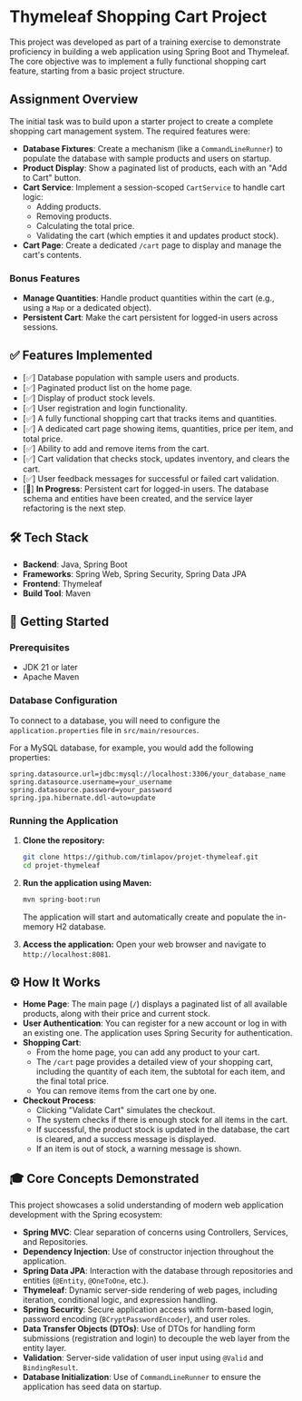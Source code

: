# Thymeleaf Shopping Cart Project

This project was developed as part of a training exercise to demonstrate proficiency in building a web application using Spring Boot and Thymeleaf. The core objective was to implement a fully functional shopping cart feature, starting from a basic project structure.

## Assignment Overview

The initial task was to build upon a starter project to create a complete shopping cart management system. The required features were:

*   **Database Fixtures**: Create a mechanism (like a `CommandLineRunner`) to populate the database with sample products and users on startup.
*   **Product Display**: Show a paginated list of products, each with an "Add to Cart" button.
*   **Cart Service**: Implement a session-scoped `CartService` to handle cart logic:
    *   Adding products.
    *   Removing products.
    *   Calculating the total price.
    *   Validating the cart (which empties it and updates product stock).
*   **Cart Page**: Create a dedicated `/cart` page to display and manage the cart's contents.

### Bonus Features

*   **Manage Quantities**: Handle product quantities within the cart (e.g., using a `Map` or a dedicated object).
*   **Persistent Cart**: Make the cart persistent for logged-in users across sessions.

## ✅ Features Implemented

- [✅] Database population with sample users and products.
- [✅] Paginated product list on the home page.
- [✅] Display of product stock levels.
- [✅] User registration and login functionality.
- [✅] A fully functional shopping cart that tracks items and quantities.
- [✅] A dedicated cart page showing items, quantities, price per item, and total price.
- [✅] Ability to add and remove items from the cart.
- [✅] Cart validation that checks stock, updates inventory, and clears the cart.
- [✅] User feedback messages for successful or failed cart validation.
- [🚧] **In Progress**: Persistent cart for logged-in users. The database schema and entities have been created, and the service layer refactoring is the next step.

## 🛠️ Tech Stack

*   **Backend**: Java, Spring Boot
*   **Frameworks**: Spring Web, Spring Security, Spring Data JPA
*   **Frontend**: Thymeleaf
*   **Build Tool**: Maven

## 🚀 Getting Started

### Prerequisites

*   JDK 21 or later
*   Apache Maven

### Database Configuration

To connect to a database, you will need to configure the `application.properties` file in `src/main/resources`.

For a MySQL database, for example, you would add the following properties:

```properties
spring.datasource.url=jdbc:mysql://localhost:3306/your_database_name
spring.datasource.username=your_username
spring.datasource.password=your_password
spring.jpa.hibernate.ddl-auto=update
```

### Running the Application

1.  **Clone the repository:**
    ```bash
    git clone https://github.com/timlapov/projet-thymeleaf.git
    cd projet-thymeleaf
    ```

2.  **Run the application using Maven:**
    ```bash
    mvn spring-boot:run
    ```
    The application will start and automatically create and populate the in-memory H2 database.

3.  **Access the application:**
    Open your web browser and navigate to `http://localhost:8081`.

## ⚙️ How It Works

*   **Home Page**: The main page (`/`) displays a paginated list of all available products, along with their price and current stock.
*   **User Authentication**: You can register for a new account or log in with an existing one. The application uses Spring Security for authentication.
*   **Shopping Cart**:
    *   From the home page, you can add any product to your cart.
    *   The `/cart` page provides a detailed view of your shopping cart, including the quantity of each item, the subtotal for each item, and the final total price.
    *   You can remove items from the cart one by one.
*   **Checkout Process**:
    *   Clicking "Validate Cart" simulates the checkout.
    *   The system checks if there is enough stock for all items in the cart.
    *   If successful, the product stock is updated in the database, the cart is cleared, and a success message is displayed.
    *   If an item is out of stock, a warning message is shown.

## 🎓 Core Concepts Demonstrated

This project showcases a solid understanding of modern web application development with the Spring ecosystem:

*   **Spring MVC**: Clear separation of concerns using Controllers, Services, and Repositories.
*   **Dependency Injection**: Use of constructor injection throughout the application.
*   **Spring Data JPA**: Interaction with the database through repositories and entities (`@Entity`, `@OneToOne`, etc.).
*   **Thymeleaf**: Dynamic server-side rendering of web pages, including iteration, conditional logic, and expression handling.
*   **Spring Security**: Secure application access with form-based login, password encoding (`BCryptPasswordEncoder`), and user roles.
*   **Data Transfer Objects (DTOs)**: Use of DTOs for handling form submissions (registration and login) to decouple the web layer from the entity layer.
*   **Validation**: Server-side validation of user input using `@Valid` and `BindingResult`.
*   **Database Initialization**: Use of `CommandLineRunner` to ensure the application has seed data on startup.